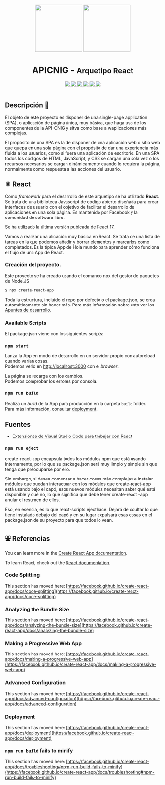 <p align="center">
  <img src="https://www.ign.es/resources/viewer/images/logoApiCnig0.5.png" height="152" />
  <img src="https://upload.wikimedia.org/wikipedia/commons/thumb/4/47/React.svg/270px-React.svg.png
" height="152" />
</p>
<h1 align="center"><strong>APICNIG</strong> - <small>Arquetipo React</small></h1>

<p align="center">
  <a title="MIT License" href="LICENSE.md">
    <img src="https://img.shields.io/badge/license-EUPL-blue.svg">
  </a>
  <a title="Node version" href="#">
    <img src="https://img.shields.io/badge/node-v14.16-blue">
  </a>  
  <a title="NPM version" href="#">
    <img src="https://img.shields.io/badge/npm-v6.14-blue">
  </a>
  <a title="Language" href="https://www.w3schools.com/html/" target="_blank">
    <img src="https://img.shields.io/static/v1?label=Lang&message=HTML&color=maroon">
  </a>  
  <a title="Language" href="https://www.w3schools.com/js/" target="_blank">
    <img src="https://img.shields.io/static/v1?label=Lang&message=Javascript&color=maroon">
  </a>
  <a title="Language" href="https://www.w3schools.com/css/" target="_blank">
    <img src="https://img.shields.io/static/v1?label=Lang&message=CSS3&color=maroon">
  </a> 

  <br />
  <br />
</p>

## Descripción 👷

El objeto de este proyecto es disponer de una single-page application (SPA), o aplicación de página única, muy básica, que haga uso de los componentes de la API-CNIG y sitva como base a waplicaciones más complejas.

El propósito de una SPA es la de disponer de una aplicación web o sitio web que quepa en una sola página con el propósito de dar una experiencia más fluida a los usuarios, como si fuera una aplicación de escritorio. En una SPA todos los códigos de HTML, JavaScript, y CSS se cargan una sola vez​ o los recursos necesarios se cargan dinámicamente cuando lo requiera la página, normalmente como respuesta a las acciones del usuario.

## ⚛️ React

Como *framework* para el desarrollo de este arquetipo se ha utilizado **React**. Se trata de una biblioteca Javascript de código abierto diseñada para crear interfaces de usuario con el objetivo de facilitar el desarrollo de aplicaciones en una sola página. Es mantenido por Facebook y la comunidad de software libre.

Se ha utilizado la última versión publcada de React 17.

Vamos a realizar una alicación muy básica en React. Se trata de una lista de tareas en la que podemos añadir y borrar elementos y marcarlos como completados. Es la típica App de Hola mundo para aprender cómo funciona el flujo de una App de React.

### Creación del proyecto.

Este proyecto se ha creado usando el comando npx del gestor de paquetes de Node.JS

```bash
$ npx create-react-app
```

Toda la estructura, incluido el repo por defecto o el package.json, se crea automáticamente sin hacer más. Para más información sobre esto ver los [Apuntes de desarrollo](develnotes.md).


### Available Scripts

El package.json viene con los siguientes scripts:

### `npm start`

Lanza la App en modo de desarrollo en un servidor propio con autoreload cuando varían cosas.\
Podemos verlo en [http://localhost:3000](http://localhost:3000) con el *browser*.

La página se recarga con los cambios.\
Podemos comprobar los errores por consola.

### `npm run build`

Realiza un *build* de la App para producción en la carpeta `build` folder.\
Para más información, consultar [deployment](https://facebook.github.io/create-react-app/docs/deployment).


## Fuentes

* [Extensiones de Visual Studio Code para trabajar con React](https://code.visualstudio.com/docs/nodejs/reactjs-tutorial)

### `npm run eject`

create-react-app encapsula todos los módulos npm que está usando internamente, por lo que su package.json será muy limpio y simple sin que tenga que preocuparse por ello.

Sin embargo, si desea comenzar a hacer cosas más complejas e instalar módulos que puedan interactuar con los módulos que create-react-app está usando bajo el capó, esos nuevos módulos necesitan saber qué está disponible y qué no, lo que significa que debe tener create-react -app anular el resumen de ellos.

Eso, en esencia, es lo que react-scripts ejecthace. Dejará de ocultar lo que tiene instalado debajo del capó y en su lugar expulsará esas cosas en el package.json de su proyecto para que todos lo vean.

## ⛲️ Referencias

You can learn more in the [Create React App documentation](https://facebook.github.io/create-react-app/docs/getting-started).

To learn React, check out the [React documentation](https://reactjs.org/).

### Code Splitting

This section has moved here: [https://facebook.github.io/create-react-app/docs/code-splitting](https://facebook.github.io/create-react-app/docs/code-splitting)

### Analyzing the Bundle Size

This section has moved here: [https://facebook.github.io/create-react-app/docs/analyzing-the-bundle-size](https://facebook.github.io/create-react-app/docs/analyzing-the-bundle-size)

### Making a Progressive Web App

This section has moved here: [https://facebook.github.io/create-react-app/docs/making-a-progressive-web-app](https://facebook.github.io/create-react-app/docs/making-a-progressive-web-app)

### Advanced Configuration

This section has moved here: [https://facebook.github.io/create-react-app/docs/advanced-configuration](https://facebook.github.io/create-react-app/docs/advanced-configuration)

### Deployment

This section has moved here: [https://facebook.github.io/create-react-app/docs/deployment](https://facebook.github.io/create-react-app/docs/deployment)

### `npm run build` fails to minify

This section has moved here: [https://facebook.github.io/create-react-app/docs/troubleshooting#npm-run-build-fails-to-minify](https://facebook.github.io/create-react-app/docs/troubleshooting#npm-run-build-fails-to-minify)
